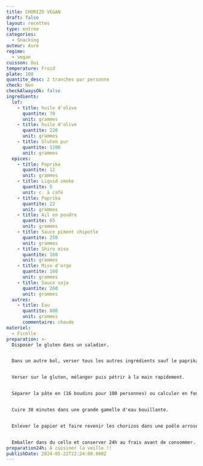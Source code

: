 ```yaml
---
title: CHORIZO VEGAN
draft: false
layout: recettes
type: entree
categories:
  - Snacking
auteur: Auré
regime:
  - vegan
cuisson: Oui
temperature: Froid
plate: 100
quantite_desc: 2 tranches par personne
check: Non
checkAlwaysOk: false
ingredients:
  lof:
    - title: huile d'olive
      quantite: 70
      unit: grammes
    - title: huile d'olive
      quantite: 220
      unit: grammes
    - title: Gluten pur
      quantite: 1200
      unit: grammes
  epices:
    - title: Paprika
      quantite: 12
      unit: grammes
    - title: Liquid smoke
      quantite: 5
      unit: c. à café
    - title: Paprika
      quantite: 22
      unit: grammes
    - title: Ail en poudre
      quantite: 65
      unit: grammes
    - title: Sauce piment chipotle
      quantite: 250
      unit: grammes
    - title: Shiro miso
      quantite: 160
      unit: grammes
    - title: Miso d'orge
      quantite: 160
      unit: grammes
    - title: Sauce soja
      quantite: 260
      unit: grammes
  autres:
    - title: Eau
      quantite: 800
      unit: grammes
      commentaire: chaude
materiel:
  - Ficelle
preparation: >-
  Disposer le gluten dans un saladier.


  Dans un autre bol, verser tous les autres ingrédients sauf le paprika. Délayer avec un peu d'eau chaude et ajouter le reste de l'eau. Bien mélanger.


  Verser sur le gluten, mélanger puis pétrir à la main rapidement.


  Séparer la pâte en (16 boudins pour 100 personnes) ou calculer en fonction. Les rouler dans une feuille de papier sulfu. Saucissonner avec de la ficelle, sans trop serrer car le seitan gonfle légèrement à la cuisson. Bien serrer sur les côtés pour que l'eau de cuisson ne s'infiltre pas.


  Cuire 30 minutes dans une grande gamelle d'eau bouillante.


  Enlever le papier et faire revenir les chorizos dans une poêle arrosée d'huile d'olive et de paprika.


  Emballer dans du cello et conserver 24h au frais avant de consommer.
preparation24h: A cuisiner la veille !!
publishDate: 2024-05-22T22:24:00.000Z
---
```

